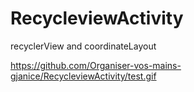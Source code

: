 # RecycleviewActivity
recyclerView and coordinateLayout

https://github.com/Organiser-vos-mains-gjanice/RecycleviewActivity/test.gif
